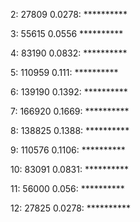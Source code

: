 2: 27809  0.0278: **********


3: 55615  0.0556 **********


4: 83190  0.0832: **********


5: 110959  0.111: **********


6: 139190  0.1392: **********


7: 166920  0.1669: **********


8: 138825  0.1388: **********


9: 110576  0.1106: **********


10: 83091  0.0831: **********


11: 56000  0.056: **********


12: 27825  0.0278: **********
